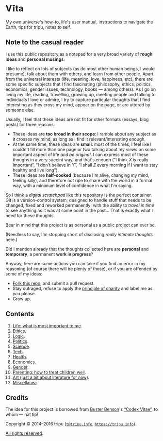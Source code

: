 # V&#299;ta

My own universe's how-to, life's user manual, instructions to navigate the Earth, tips for tripu, notes to self.

## Note to the casual reader

I use this public repository as a notepad for a very broad variety of **rough ideas** and **personal musings**.

I like to reflect on lots of subjects (as do most other human beings, I would presume), talk about them with others, and learn from other people.
Apart from the universal interests (life, meaning, love, happiness, etc), there are some specific subjects that I find fascinating
(philosophy, ethics, politics, economics, gender issues, technology, books&nbsp;&mdash;&nbsp;among others).
As I go on living my life, reading, travelling, growing up, meeting people and talking to individuals I love or admire, I try to capture particular thoughts
that I find interesting as they cross my mind, appear on the page, or are uttered by someone else.

Usually, I feel that these ideas are not fit for other formats (essays, blog posts) for three reasons:
* These ideas are **too broad in their scope**: I ramble about any subject as it crosses my mind, as long as I find it relevant/interesting enough.
* At the same time, these ideas are **small**: most of the times, I feel like I couldn't fill more than one page or two talking about my views on some important
  aspect of life *and be original*.
  I can express most of these thoughs in a very succint way, and that's enough (&ldquo;I think *X* is really important&rdquo;, &ldquo;I don't believe in
  *Y*&rdquo;, &ldquo;I shall *Z* every morning if I want to stay healthy and live long&rdquo;).
* These ideas are **half-cooked** (because I'm alive, changing my mind, feeling silly), and therefore not ripe to share with the world in a formal way, with a
  minimum level of confidence in what I'm saying.

So I think a *digital scratchpad* like this repository is the perfect container.
Git is a version-control system; designed to handle stuff that needs to be changed, fixed and reworked permanently; with the ability to *travel in time* to see
anything as it was at some point in the past&hellip;
That is exactly what I need for these thoughts.

Bear in mind that this project is as personal as a public project can ever be.

(Needless to say, I'm stopping short of disclosing *really intimate thoughts* here.)

Did I mention already that the thoughts collected here are **personal** and **temporary**, a permanent **work in progress**?

Anyway, here are some actions you can take if you find an error in my reasoning (of course there will be plenty of those), or if you are offended by some of my
ideas:
* [Fork this repo](https://github.com/tripu/Vita/#fork-destination-box), and submit a pull request.
* Stay outraged, refuse to apply the [principle of charity](https://en.wikipedia.org/wiki/Principle_of_charity) and label me as you please.
* Grow up.

## Contents

1. [Life: what is most important to me](life.md).
1. [Ethics](ethics.md).
1. [Logic](logic.md).
1. [Politics](politics.md).
1. [Science](science.md).
1. [Tech](tech.md).
1. [Health](health.md).
1. [Economics](economics.md).
1. [Gender](gender.md).
1. [Parenting: how to treat children well](parenting.md).
1. [Art (just a bit about literature for now)](art.md).
1. [Miscellanea](miscellanea.md).

## Credits

The idea for this project is borrowed from [Buster Benson](https://github.com/busterbenson)'s
[&ldquo;Codex Vitae&rdquo;](https://github.com/busterbenson/public/blob/master/Codex.md), to whom&nbsp;&mdash;&nbsp;hat tip!

Copyright &copy; 2014&ndash;2016 tripu ([`t@tripu.info`](mailto:t@tripu.info), [`https://tripu.info`](https://tripu.info/)).

[All rights reserved](LICENSE.md).
